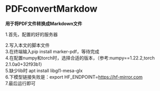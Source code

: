 # PDFconvertMarkdow
**用于将PDF文件转换成Markdown文件**

1.首先，配置的好的服务器

2.写入本文的脚本文件  
3.在终端输入pip install marker-pdf，等待完成  
4.在配置numpy和torch时，选择合适的版本，（参考:numpy==1.22.2,torch 2.1.0a0+32f93b1）  
5.缺少lib时 apt install libgl1-mesa-glx  
6.下模型链接失败是：export HF_ENDPOINT=https://hf-mirror.com  
7.最后运行即可
